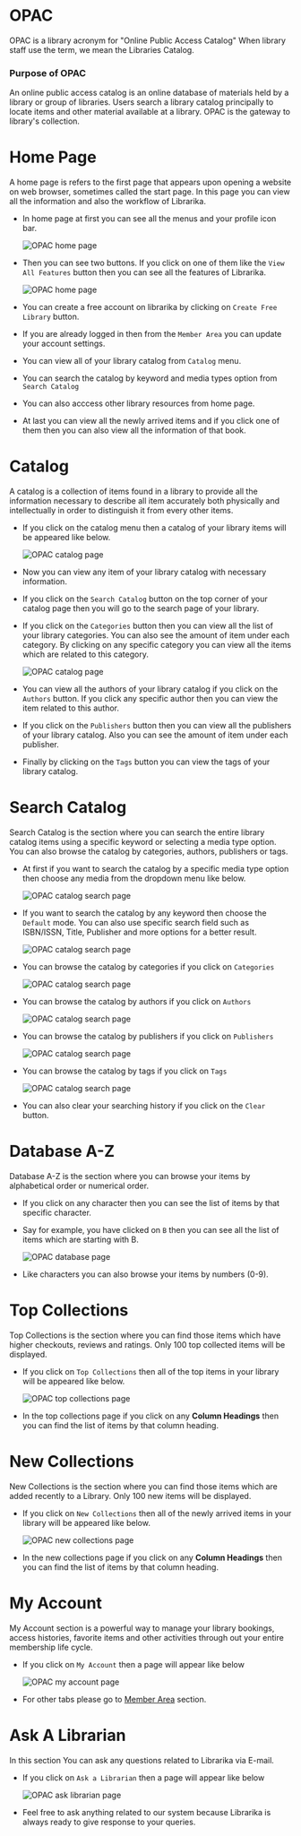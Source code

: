 # OPAC

OPAC is a library acronym for "Online Public Access Catalog" When library staff use the term, we mean the Libraries Catalog.

### Purpose of OPAC

An online public access catalog is an online database of materials held by a library or group of libraries. Users search a library catalog principally to locate items and other material available at a library. OPAC is the gateway to library's collection.

# Home Page

A home page is refers to the first page that appears upon opening a website on web browser, sometimes called the start page. In this page you can view all the information and also the workflow of Librarika.

* In home page at first you can see all the menus and your profile icon bar. 
	
	![OPAC home page](img/opac_home_menu.png)
   
* Then you can see two buttons. If you click on one of them like the `View All Features` button then you can see all the features of Librarika.

	![OPAC home page](img/opac_home_view_feature1.png)

* You can create a free account on librarika by clicking on `Create Free Library` button.
* If you are already logged in then from the `Member Area` you can update your account settings.
* You can view all of your library catalog from `Catalog` menu.
* You can search the catalog by keyword and media types option from `Search Catalog`
* You can also acccess other library resources from home page.
* At last you can view all the newly arrived items and if you click one of them then you can also view all the information of that book.

# Catalog

A catalog is a collection of items found in a library to provide all the information necessary to describe all item accurately both physically and intellectually in order to distinguish it from every other items.

* If you click on the catalog menu then a catalog of your library items will be appeared like below.

	![OPAC catalog page](img/opac_catalog_page.png)

* Now you can view any item of your library catalog with necessary information.
* If you click on the `Search Catalog` button on the top corner of your catalog page then you will go to the search page of your library.
* If you click on the `Categories` button then you can view all the list of your library categories. You can also see the amount of item under each category. By clicking on any specific category you can view all the items which are related to this category.

	![OPAC catalog page](img/opac_categories_page.png)

* You can view all the authors of your library catalog if you click on the `Authors` button. If you click any specific author then you can view the item related to this author.
* If you click on the `Publishers` button then you can view all the publishers of your library catalog. Also you can see the amount of item under each publisher.
* Finally by clicking on the `Tags` button you can view the tags of your library catalog.


# Search Catalog

Search Catalog is the section where you can search the entire library catalog items using a specific keyword or selecting a media type option. You can also browse the catalog by categories, authors, publishers or tags.

* At first if you want to search the catalog by a specific media type option then choose any media from the dropdown menu like below.

	![OPAC catalog search page](img/opac_catalog_search_mediatype.png)

* If you want to search the catalog by any keyword then choose the `Default` mode. You can also use specific search field such as ISBN/ISSN, Title, Publisher and more options for a better result.

	![OPAC catalog search page](img/opac_catalog_search_keyword.png)

* You can browse the catalog by categories if you click on `Categories`

	![OPAC catalog search page](img/opac_catalog_search_categories.png)

* You can browse the catalog by authors if you click on `Authors`

	![OPAC catalog search page](img/opac_catalog_search_authors.png)

* You can browse the catalog by publishers if you click on `Publishers`

	![OPAC catalog search page](img/opac_catalog_search_publishers.png)

* You can browse the catalog by tags if you click on `Tags`

	![OPAC catalog search page](img/opac_catalog_search_tags.png)

* You can also clear your searching history if you click on the `Clear` button.


# Database A-Z

Database A-Z is the section where you can browse your items by alphabetical order or numerical order.

* If you click on any character then you can see the list of items by that specific character.
* Say for example, you have clicked on `B` then you can see all the list of items which are starting with B.

	![OPAC database page](img/opac_database_a-z.png)

* Like characters you can also browse your items by numbers (0-9).

# Top Collections

Top Collections is the section where you can find those items which have higher checkouts, reviews and ratings. Only 100 top collected items will be displayed.

* If you click on `Top Collections` then all of the top items in your library will be appeared like below.

 	![OPAC top collections page](img/opac_top_collection.png)

* In the top collections page if you click on any **Column Headings** then you can find the  list of items by that column heading.

# New Collections

New Collections is the section where you can find those items which are added recently to a Library. Only 100 new items will be displayed.

* If you click on `New Collections` then all of the newly arrived items in your library will be appeared like below.

 	![OPAC new collections page](img/opac_new_collection.png)

* In the new collections page if you click on any **Column Headings** then you can find the list of items by that column heading.


# My Account

My Account section is a powerful way to manage your library bookings, access histories, favorite items and other activities through out your entire membership life cycle.

* If you click on `My Account` then a page will appear like below

	![OPAC my account page](img/opac_my_account.png)

* For other tabs please go to [Member Area](member-area) section.

# Ask A Librarian

In this section You can ask any questions related to Librarika via E-mail.

* If you click on `Ask a Librarian` then a page will appear like below

	![OPAC ask librarian page](img/opac_ask_librarian.png)

* Feel free to ask anything related to our system because Librarika is always ready to give response to your queries.  